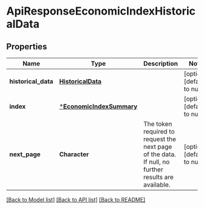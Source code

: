 # ApiResponseEconomicIndexHistoricalData

## Properties
Name | Type | Description | Notes
------------ | ------------- | ------------- | -------------
**historical_data** | [**HistoricalData**](HistoricalData.md) |  | [optional] [default to null]
**index** | [***EconomicIndexSummary**](EconomicIndexSummary.md) |  | [optional] [default to null]
**next_page** | **Character** | The token required to request the next page of the data. If null, no further results are available. | [optional] [default to null]

[[Back to Model list]](../README.md#documentation-for-models) [[Back to API list]](../README.md#documentation-for-api-endpoints) [[Back to README]](../README.md)


